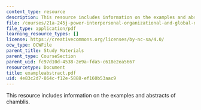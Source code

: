 ```yaml
---
content_type: resource
description: This resource includes information on the examples and abstracts of chamblis.
file: /courses/21a-245j-power-interpersonal-organizational-and-global-dimensions-fall-2005/4e83c2d7864cf12e5888ef160b53aac9_exampleabstract.pdf
file_type: application/pdf
learning_resource_types: []
license: https://creativecommons.org/licenses/by-nc-sa/4.0/
ocw_type: OCWFile
parent_title: Study Materials
parent_type: CourseSection
parent_uid: fc97d10d-4538-2e9a-fda5-c618e2ea5667
resourcetype: Document
title: exampleabstract.pdf
uid: 4e83c2d7-864c-f12e-5888-ef160b53aac9
---
```

This resource includes information on the examples and abstracts of chamblis.